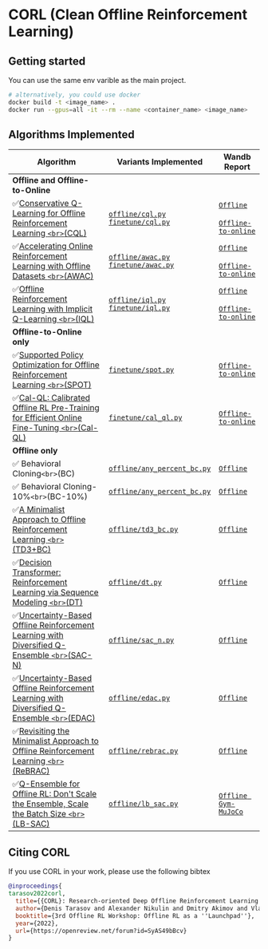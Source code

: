 # CORL (Clean Offline Reinforcement Learning)

## Getting started

You can use the same env varible as the main project.

```bash
# alternatively, you could use docker
docker build -t <image_name> .
docker run --gpus=all -it --rm --name <container_name> <image_name>
```

## Algorithms Implemented

| Algorithm                                                                                                                         | Variants Implemented                                                                                   | Wandb Report                                                                                                                                                                                   |
| --------------------------------------------------------------------------------------------------------------------------------- | ------------------------------------------------------------------------------------------------------ | ---------------------------------------------------------------------------------------------------------------------------------------------------------------------------------------------- |
| **Offline and Offline-to-Online**                                                                                           |                                                                                                        |                                                                                                                                                                                                |
| ✅[Conservative Q-Learning for Offline Reinforcement Learning `<br>`(CQL)](https://arxiv.org/abs/2006.04779)                       | [`offline/cql.py`](algorithms/offline/cql.py) <br /> [`finetune/cql.py`](algorithms/finetune/cql.py)     | [`Offline`](https://wandb.ai/tlab/CORL/reports/-Offline-CQL--VmlldzoyNzA2MTk5) <br /><br /> [`Offline-to-online`](https://wandb.ai/tlab/CORL/reports/-Offline-to-Online-CQL--Vmlldzo0NTQ3NTMz)   |
| ✅[Accelerating Online Reinforcement Learning with Offline Datasets `<br>`(AWAC)](https://arxiv.org/abs/2006.09359)                | [`offline/awac.py`](algorithms/offline/awac.py) <br /> [`finetune/awac.py`](algorithms/finetune/awac.py) | [`Offline`](https://wandb.ai/tlab/CORL/reports/-Offline-AWAC--VmlldzoyNzA2MjE3) <br /><br /> [`Offline-to-online`](https://wandb.ai/tlab/CORL/reports/-Offline-to-Online-AWAC--VmlldzozODAyNzQz) |
| ✅[Offline Reinforcement Learning with Implicit Q-Learning `<br>`(IQL)](https://arxiv.org/abs/2110.06169)                          | [`offline/iql.py`](algorithms/offline/iql.py)  <br /> [`finetune/iql.py`](algorithms/finetune/iql.py)    | [`Offline`](https://wandb.ai/tlab/CORL/reports/-Offline-IQL--VmlldzoyNzA2MTkx) <br /><br /> [`Offline-to-online`](https://wandb.ai/tlab/CORL/reports/-Offline-to-Online-IQL--VmlldzozNzE1MTEy)   |
| **Offline-to-Online only**                                                                                                  |                                                                                                        |                                                                                                                                                                                                |
| ✅[Supported Policy Optimization for Offline Reinforcement Learning `<br>`(SPOT)](https://arxiv.org/abs/2202.06239)                | [`finetune/spot.py`](algorithms/finetune/spot.py)                                                       | [`Offline-to-online`](https://wandb.ai/tlab/CORL/reports/-Offline-to-Online-SPOT--VmlldzozODk5MTgx)                                                                                             |
| ✅[Cal-QL: Calibrated Offline RL Pre-Training for Efficient Online Fine-Tuning `<br>`(Cal-QL)](https://arxiv.org/abs/2303.05479)   | [`finetune/cal_ql.py`](algorithms/finetune/cal_ql.py)                                                   | [`Offline-to-online`](https://wandb.ai/tlab/CORL/reports/-Offline-to-Online-Cal-QL--Vmlldzo0NTQ3NDk5)                                                                                           |
| **Offline only**                                                                                                            |                                                                                                        |                                                                                                                                                                                                |
| ✅ Behavioral Cloning`<br>`(BC)                                                                                                 | [`offline/any_percent_bc.py`](algorithms/offline/any_percent_bc.py)                                     | [`Offline`](https://wandb.ai/tlab/CORL/reports/-Offline-BC--VmlldzoyNzA2MjE1)                                                                                                                   |
| ✅ Behavioral Cloning-10%`<br>`(BC-10%)                                                                                         | [`offline/any_percent_bc.py`](algorithms/offline/any_percent_bc.py)                                     | [`Offline`](https://wandb.ai/tlab/CORL/reports/-Offline-BC-10---VmlldzoyNzEwMjcx)                                                                                                               |
| ✅[A Minimalist Approach to Offline Reinforcement Learning `<br>`(TD3+BC)](https://arxiv.org/abs/2106.06860)                       | [`offline/td3_bc.py`](algorithms/offline/td3_bc.py)                                                     | [`Offline`](https://wandb.ai/tlab/CORL/reports/-Offline-TD3-BC--VmlldzoyNzA2MjA0)                                                                                                               |
| ✅[Decision Transformer: Reinforcement Learning via Sequence Modeling `<br>`(DT)](https://arxiv.org/abs/2106.01345)                | [`offline/dt.py`](algorithms/offline/dt.py)                                                             | [`Offline`](https://wandb.ai/tlab/CORL/reports/-Offline-Decision-Transformer--VmlldzoyNzA2MTk3)                                                                                                 |
| ✅[Uncertainty-Based Offline Reinforcement Learning with Diversified Q-Ensemble `<br>`(SAC-N)](https://arxiv.org/abs/2110.01548)   | [`offline/sac_n.py`](algorithms/offline/sac_n.py)                                                       | [`Offline`](https://wandb.ai/tlab/CORL/reports/-Offline-SAC-N--VmlldzoyNzA1NTY1)                                                                                                                |
| ✅[Uncertainty-Based Offline Reinforcement Learning with Diversified Q-Ensemble `<br>`(EDAC)](https://arxiv.org/abs/2110.01548)    | [`offline/edac.py`](algorithms/offline/edac.py)                                                         | [`Offline`](https://wandb.ai/tlab/CORL/reports/-Offline-EDAC--VmlldzoyNzA5ODUw)                                                                                                                 |
| ✅[Revisiting the Minimalist Approach to Offline Reinforcement Learning `<br>`(ReBRAC)](https://arxiv.org/abs/2305.09836)          | [`offline/rebrac.py`](algorithms/offline/rebrac.py)                                                     | [`Offline`](https://wandb.ai/tlab/CORL/reports/-Offline-ReBRAC--Vmlldzo0ODkzOTQ2)                                                                                                               |
| ✅[Q-Ensemble for Offline RL: Don&#39;t Scale the Ensemble, Scale the Batch Size `<br>`(LB-SAC)](https://arxiv.org/abs/2211.11092) | [`offline/lb_sac.py`](algorithms/offline/lb_sac.py)                                                     | [`Offline Gym-MuJoCo`](https://wandb.ai/tlab/CORL/reports/LB-SAC-D4RL-Results--VmlldzozNjIxMDY1)                                                                                                |

## Citing CORL

If you use CORL in your work, please use the following bibtex

```bibtex
@inproceedings{
tarasov2022corl,
  title={{CORL}: Research-oriented Deep Offline Reinforcement Learning Library},
  author={Denis Tarasov and Alexander Nikulin and Dmitry Akimov and Vladislav Kurenkov and Sergey Kolesnikov},
  booktitle={3rd Offline RL Workshop: Offline RL as a ''Launchpad''},
  year={2022},
  url={https://openreview.net/forum?id=SyAS49bBcv}
}
```
